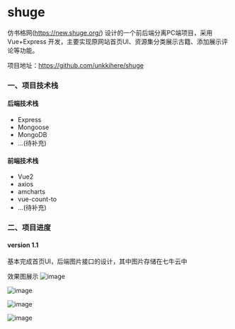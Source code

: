 # shuge
仿书格网(https://new.shuge.org/) 设计的一个前后端分离PC端项目，采用 Vue+Express 开发，主要实现原网站首页UI、资源集分类展示古籍、添加展示评论等功能。

项目地址：https://github.com/unkkihere/shuge

### 一、项目技术栈
#### 后端技术栈
+ Express
+ Mongoose
+ MongoDB
+ ...(待补充)

#### 前端技术栈
+ Vue2
+ axios
+ amcharts
+ vue-count-to
+ ...(待补充)

### 二、项目进度
#### version 1.1
基本完成首页UI，后端图片接口的设计，其中图片存储在七牛云中  

效果图展示
![image](https://github.com/unkkihere/shuge/blob/master/demonstrate/%E9%A6%96%E9%A1%B51.gif)

![image](https://github.com/unkkihere/shuge/blob/master/demonstrate/%E9%A6%96%E9%A1%B52.gif)

![image](https://github.com/unkkihere/shuge/blob/master/demonstrate/%E9%A6%96%E9%A1%B53.gif)

![image](https://github.com/unkkihere/shuge/blob/master/demonstrate/%E9%A6%96%E9%A1%B54.gif)
